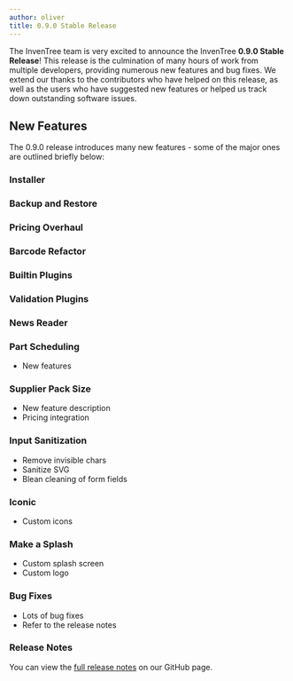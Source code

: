 ```yaml
---
author: oliver
title: 0.9.0 Stable Release
---
```


The InvenTree team is very excited to announce the InvenTree **0.9.0 Stable Release**! This release is the culmination of many hours of work from multiple developers, providing numerous new features and bug fixes. We extend our thanks to the contributors who have helped on this release, as well as the users who have suggested new features or helped us track down outstanding software issues.


## New Features

The 0.9.0 release introduces many new features - some of the major ones are outlined briefly below:

### Installer

### Backup and Restore

### Pricing Overhaul

### Barcode Refactor

### Builtin Plugins

### Validation Plugins

### News Reader

### Part Scheduling

- New features

### Supplier Pack Size

- New feature description
- Pricing integration

### Input Sanitization

- Remove invisible chars
- Sanitize SVG
- Blean cleaning of form fields

### Iconic

- Custom icons

### Make a Splash

- Custom splash screen
- Custom logo

### Bug Fixes

- Lots of bug fixes
- Refer to the release notes

### Release Notes

You can view the [full release notes](https://github.com/inventree/InvenTree/releases/tag/0.9.0) on our GitHub page.